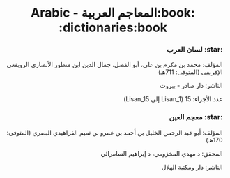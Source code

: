 <h1 dir="rtl" align="center">:book:المعاجم العربية - Arabic dictionaries:book:</h1>

<h3 dir="rtl">:star: لسان العرب</h3>
<p dir="rtl">المؤلف: محمد بن مكرم بن على، أبو الفضل، جمال الدين ابن منظور الأنصاري الرويفعى الإفريقى (المتوفى: 711هـ)
<p dir="rtl">الناشر: دار صادر - بيروت
<p dir="rtl">عدد الأجزاء: 15 (Lisan_1 إلى Lisan_15) 
</p>

<h3 dir="rtl">:star: معجم العين</h3>
<p dir="rtl">المؤلف: أبو عبد الرحمن الخليل بن أحمد بن عمرو بن تميم الفراهيدي البصري (المتوفى: 170هـ)
<p dir="rtl">المحقق: د مهدي المخزومي، د إبراهيم السامرائي
<p dir="rtl">الناشر: دار ومكتبة الهلال
</p>
